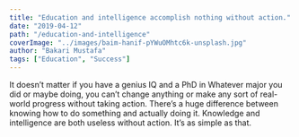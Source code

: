```yaml
---
title: "Education and intelligence accomplish nothing without action."
date: "2019-04-12"
path: "/education-and-intelligence"
coverImage: "../images/baim-hanif-pYWuOMhtc6k-unsplash.jpg"
author: "Bakari Mustafa"
tags: ["Education", "Success"]
---
```


It doesn’t matter if you have a genius IQ and a PhD in Whatever major you did or maybe doing, you can’t change anything or make any sort of real-world progress without taking action. 
There’s a huge difference between knowing how to do something and actually doing it. 
Knowledge and intelligence are both useless without action. It’s as simple as that.
